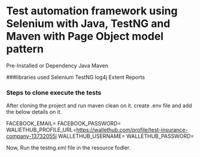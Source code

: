 # Test automation framework using Selenium with Java, TestNG and Maven with Page Object model pattern

Pre-Installed or Dependency
Java
Maven

###libraries used
Selenium
TestNG
log4j
Extent Reports

### Steps to clone execute the tests
 
After cloning the project and run maven clean on it.
create .env file and add the below details on it.

FACEBOOK_EMAIL=
FACEBOOK_PASSWORD=
WALlETHUB_PROFILE_URL=https://wallethub.com/profile/test-insurance-company-13732055i
WALLETHUB_USERNAME=
WALLETHUB_PASSWORD=

Now, Run the testng.xml file in the resource fodler.